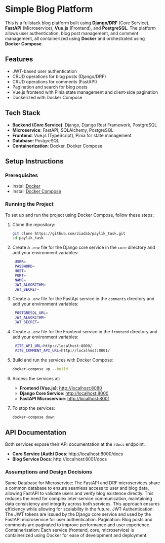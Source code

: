 # Simple Blog Platform

This is a fullstack blog platform built using **Django/DRF** (Core Service), **FastAPI** (Microservice), **Vue.js** (Frontend), and **PostgreSQL**. The platform allows user authentication, blog post management, and comment management, all containerized using **Docker** and orchestrated using **Docker Compose**.

## Features

- JWT-based user authentication
- CRUD operations for blog posts (Django/DRF)
- CRUD operations for comments (FastAPI)
- Pagination and search for blog posts
- Vue.js frontend with Pinia state management and client-side pagination
- Dockerized with Docker Compose

## Tech Stack

- **Backend (Core Service)**: Django, Django Rest Framework, PostgreSQL
- **Microservice**: FastAPI, SQLAlchemy, PostgreSQL
- **Frontend**: Vue.js (TypeScript), Pinia for state management
- **Database**: PostgreSQL
- **Containerization**: Docker, Docker Compose

## Setup Instructions

### Prerequisites

- Install [Docker](https://docs.docker.com/get-docker/)
- Install [Docker Compose](https://docs.docker.com/compose/install/)

### Running the Project

To set up and run the project using Docker Compose, follow these steps:

1. Clone the repository:

   ```bash
   git clone https://github.com/ziadab/paylik_task.git
   cd paylik_task
   ```

2. Create a `.env` file for the Django core service in the `core` directory and add your environment variables:

   ```bash
    USER=
    PASSWORD=
    HOST=
    PORT=
    NAME=
    JWT_ALGORITHM=
    JWT_SECRET=
   ```

3. Create a `.env` file for the FastApi service in the `comments` directory and add your environment variables:

   ```bash
    POSTGRESQL_URL=
    JWT_ALGORITHM=
    JWT_SECRET=
   ```

4. Create a `.env` file for the Frontend service in the `frontend` directory and add your environment variables:

   ```bash
    VITE_API_URL=http://localhost:8000/
    VITE_COMMENT_API_URL=http://localhost:8001/
   ```

5. Build and run the services with Docker Compose:

   ```bash
   docker-compose up --build
   ```

6. Access the services at:

   - **Frontend (Vue.js)**: [http://localhost:8080](http://localhost:8080)
   - **Django Core Service**: [http://localhost:8000](http://localhost:8000)
   - **FastAPI Microservice**: [http://localhost:8001](http://localhost:8001)

7. To stop the services:

   ```bash
   docker-compose down
   ```

## API Documentation

Both services expose their API documentation at the `/docs` endpoint.

- **Core Service (Auth) Docs**: http://localhost:8000/docs
- **Blog Service Docs**: http://localhost:8001/docs

### Assumptions and Design Decisions

Same Database for Microservice: The FastAPI and DRF microservices share a common database to ensure seamless access to user and blog data, allowing FastAPI to validate users and verify blog existence directly. This reduces the need for complex inter-service communication, maintaining data consistency and integrity across both services. This approach ensures efficiency while allowing for scalability in the future.
JWT Authentication: The JWT tokens are issued by the Django core service and used by the FastAPI microservice for user authentication.
Pagination: Blog posts and comments are paginated to improve performance and user experience.
Containerization: Each service (frontend, core, microservice) is containerized using Docker for ease of development and deployment.
